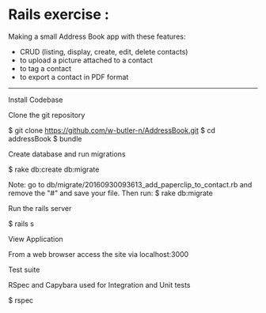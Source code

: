 # Rails exercise :
Making a small Address Book app with these features:
- CRUD (listing, display, create, edit, delete contacts)
- to upload a picture attached to a contact
- to tag a contact
- to export a contact in PDF format

-------------------------------------------------------------------------------------------------------------------------------------

Install Codebase

Clone the git repository

$ git clone https://github.com/w-butler-n/AddressBook.git
$ cd addressBook
$ bundle


Create database and run migrations

$ rake db:create db:migrate

Note:
go to db/migrate/20160930093613_add_paperclip_to_contact.rb and remove the "#" and save your file.
Then run:
$ rake db:migrate


Run the rails server

$ rails s

View Application

From a web browser access the site via localhost:3000

Test suite

RSpec and Capybara used for Integration and Unit tests

$ rspec